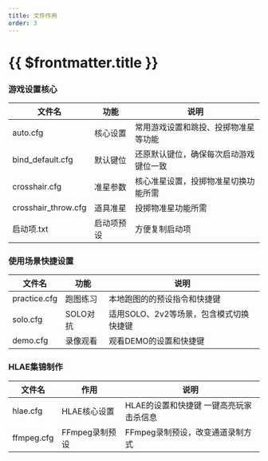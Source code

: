 ```yaml
---
title: 文件作用
order: 3
---
```


# {{ $frontmatter.title }}

### 游戏设置核心

| 文件名              | 功能       | 说明                                   |
| ------------------- | ---------- | -------------------------------------- |
| auto.cfg            | 核心设置   | 常用游戏设置和跳投、投掷物准星等功能   |
| bind_default.cfg    | 默认键位   | 还原默认键位，确保每次启动游戏键位一致 |
| crosshair.cfg       | 准星参数   | 核心准星设置，投掷物准星切换功能所需   |
| crosshair_throw.cfg | 道具准星   | 投掷物准星功能所需                     |
| 启动项.txt          | 启动项预设 | 方便复制启动项                         |

### 使用场景快捷设置

| 文件名       | 功能     | 说明                                    |
| ------------ | -------- | --------------------------------------- |
| practice.cfg | 跑图练习 | 本地跑图的的预设指令和快捷键            |
| solo.cfg     | SOLO对抗 | 适用SOLO、2v2等场景，包含模式切换快捷键 |
| demo.cfg     | 录像观看 | 观看DEMO的设置和快捷键                  |

### HLAE集锦制作

| 文件名     | 作用           | 说明                                    |
| ---------- | -------------- | --------------------------------------- |
| hlae.cfg   | HLAE核心设置   | HLAE的设置和快捷键 一键高亮玩家击杀信息 |
| ffmpeg.cfg | FFmpeg录制预设 | FFmpeg录制预设，改变通道录制方式        |
